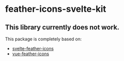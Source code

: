 # feather-icons-svelte-kit
## This library currently does not work.

This package is completely based on: 
- [svelte-feather-icons](https://github.com/dylanblokhuis/svelte-feather-icons)
- [vue-feather-icons](https://github.com/egoist/vue-feather-icons)
